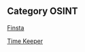 ## Category OSINT

[Finsta](https://github.com/PrathmeshPure/CTF-Writeups/tree/master/NahamCon%20CTF/OSINT/Finsta/ReadMe.md)

[Time Keeper](https://github.com/PrathmeshPure/CTF-Writeups/tree/master/NahamCon%20CTF/OSINT/Time%20Keeper/ReadMe.md)
